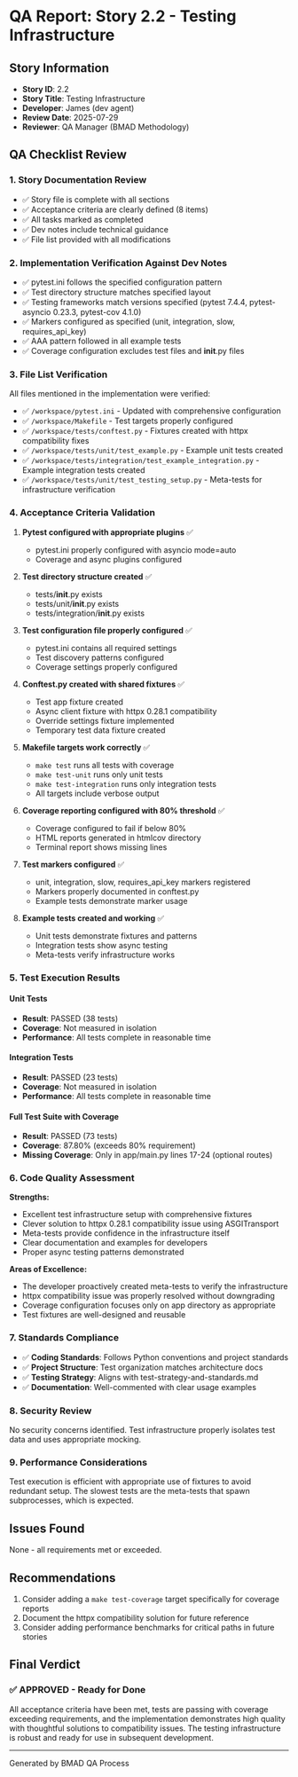# QA Report: Story 2.2 - Testing Infrastructure

## Story Information
- **Story ID**: 2.2
- **Story Title**: Testing Infrastructure
- **Developer**: James (dev agent)
- **Review Date**: 2025-07-29
- **Reviewer**: QA Manager (BMAD Methodology)

## QA Checklist Review

### 1. Story Documentation Review
- ✅ Story file is complete with all sections
- ✅ Acceptance criteria are clearly defined (8 items)
- ✅ All tasks marked as completed
- ✅ Dev notes include technical guidance
- ✅ File list provided with all modifications

### 2. Implementation Verification Against Dev Notes
- ✅ pytest.ini follows the specified configuration pattern
- ✅ Test directory structure matches specified layout
- ✅ Testing frameworks match versions specified (pytest 7.4.4, pytest-asyncio 0.23.3, pytest-cov 4.1.0)
- ✅ Markers configured as specified (unit, integration, slow, requires_api_key)
- ✅ AAA pattern followed in all example tests
- ✅ Coverage configuration excludes test files and __init__.py files

### 3. File List Verification
All files mentioned in the implementation were verified:
- ✅ `/workspace/pytest.ini` - Updated with comprehensive configuration
- ✅ `/workspace/Makefile` - Test targets properly configured
- ✅ `/workspace/tests/conftest.py` - Fixtures created with httpx compatibility fixes
- ✅ `/workspace/tests/unit/test_example.py` - Example unit tests created
- ✅ `/workspace/tests/integration/test_example_integration.py` - Example integration tests created
- ✅ `/workspace/tests/unit/test_testing_setup.py` - Meta-tests for infrastructure verification

### 4. Acceptance Criteria Validation

1. **Pytest configured with appropriate plugins** ✅
   - pytest.ini properly configured with asyncio mode=auto
   - Coverage and async plugins configured

2. **Test directory structure created** ✅
   - tests/__init__.py exists
   - tests/unit/__init__.py exists
   - tests/integration/__init__.py exists

3. **Test configuration file properly configured** ✅
   - pytest.ini contains all required settings
   - Test discovery patterns configured
   - Coverage settings properly configured

4. **Conftest.py created with shared fixtures** ✅
   - Test app fixture created
   - Async client fixture with httpx 0.28.1 compatibility
   - Override settings fixture implemented
   - Temporary test data fixture created

5. **Makefile targets work correctly** ✅
   - `make test` runs all tests with coverage
   - `make test-unit` runs only unit tests
   - `make test-integration` runs only integration tests
   - All targets include verbose output

6. **Coverage reporting configured with 80% threshold** ✅
   - Coverage configured to fail if below 80%
   - HTML reports generated in htmlcov directory
   - Terminal report shows missing lines

7. **Test markers configured** ✅
   - unit, integration, slow, requires_api_key markers registered
   - Markers properly documented in conftest.py
   - Example tests demonstrate marker usage

8. **Example tests created and working** ✅
   - Unit tests demonstrate fixtures and patterns
   - Integration tests show async testing
   - Meta-tests verify infrastructure works

### 5. Test Execution Results

#### Unit Tests
- **Result**: PASSED (38 tests)
- **Coverage**: Not measured in isolation
- **Performance**: All tests complete in reasonable time

#### Integration Tests  
- **Result**: PASSED (23 tests)
- **Coverage**: Not measured in isolation
- **Performance**: All tests complete in reasonable time

#### Full Test Suite with Coverage
- **Result**: PASSED (73 tests)
- **Coverage**: 87.80% (exceeds 80% requirement)
- **Missing Coverage**: Only in app/main.py lines 17-24 (optional routes)

### 6. Code Quality Assessment

**Strengths:**
- Excellent test infrastructure setup with comprehensive fixtures
- Clever solution to httpx 0.28.1 compatibility issue using ASGITransport
- Meta-tests provide confidence in the infrastructure itself
- Clear documentation and examples for developers
- Proper async testing patterns demonstrated

**Areas of Excellence:**
- The developer proactively created meta-tests to verify the infrastructure
- httpx compatibility issue was properly resolved without downgrading
- Coverage configuration focuses only on app directory as appropriate
- Test fixtures are well-designed and reusable

### 7. Standards Compliance

- ✅ **Coding Standards**: Follows Python conventions and project standards
- ✅ **Project Structure**: Test organization matches architecture docs
- ✅ **Testing Strategy**: Aligns with test-strategy-and-standards.md
- ✅ **Documentation**: Well-commented with clear usage examples

### 8. Security Review
No security concerns identified. Test infrastructure properly isolates test data and uses appropriate mocking.

### 9. Performance Considerations
Test execution is efficient with appropriate use of fixtures to avoid redundant setup. The slowest tests are the meta-tests that spawn subprocesses, which is expected.

## Issues Found
None - all requirements met or exceeded.

## Recommendations
1. Consider adding a `make test-coverage` target specifically for coverage reports
2. Document the httpx compatibility solution for future reference
3. Consider adding performance benchmarks for critical paths in future stories

## Final Verdict

### ✅ APPROVED - Ready for Done

All acceptance criteria have been met, tests are passing with coverage exceeding requirements, and the implementation demonstrates high quality with thoughtful solutions to compatibility issues. The testing infrastructure is robust and ready for use in subsequent development.

---
Generated by BMAD QA Process